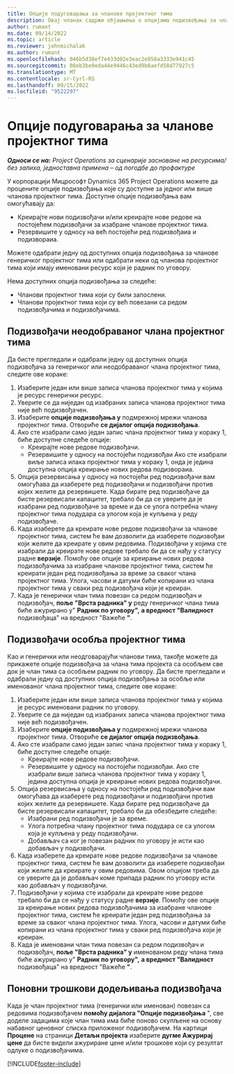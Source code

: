 ```yaml
---
title: Опције подуговарања за чланове пројектног тима
description: Овај чланак садржи објашњења о опцијама подизвођања за чланове пројектног тима у корпорацији Мицрософт Dynamics 365 Project Operations.
author: rumant
ms.date: 09/14/2022
ms.topic: article
ms.reviewer: johnmichalak
ms.author: rumant
ms.openlocfilehash: 046b5d38ef7e433d02e3eac2e858a3333e941c45
ms.sourcegitcommit: 08eb3be9eda44e9446c43ed9b6aefd58d77927c5
ms.translationtype: MT
ms.contentlocale: sr-Cyrl-RS
ms.lasthandoff: 09/15/2022
ms.locfileid: "9522297"
---
```

# <a name="subcontracting-options-for-project-team-members"></a>Опције подуговарања за чланове пројектног тима

_**Односи се на:** Project Operations за сценарије засноване на ресурсима/без залиха, једноставна примена – од погодбе до профактуре_

У корпорацији Мицрософт Dynamics 365 Project Operations можете да процените опције подизвођања које су доступне за једног или више чланова пројектног тима. Доступне опције подизвођања вам омогућавају да:

- Креирајте нови подизвођачи и/или креирајте нове редове на постојећем подизвођачи за изабране чланове пројектног тима. 
- Резервишите у односу на већ постојећи ред подизвођаиа и подизвораиа. 

Можете одабрати једну од доступних опција подизвођања за чланове генеричког пројектног тима или одабрати неки од чланова пројектног тима који имају именовани ресурс који је радник по уговору. 

Нема доступних опција подизвођања за следеће:

- Чланови пројектног тима који су били запослени. 
- Чланови пројектног тима који су већ повезани са редом подизвођачима и подизвођачима. 

## <a name="subcontracting-an-unstaffed-project-team-member"></a>Подизвођачи неодобраваног члана пројектног тима

Да бисте прегледали и одабрали једну од доступних опција подизвођача за генеричког или неодобраваног члана пројектног тима, следите ове кораке:

1. Изаберите један или више записа чланова пројектног тима у којима је ресурс генерички ресурс.
2. Уверите се да ниједан од изабраних записа чланова пројектног тима није већ подизвођачен. 
3. Изаберите **опције подизвођања у** подмрежној мрежи чланова пројектног тима. Отвориће **се дијалог опција подизвођања**. 
4. Ако сте изабрали само један запис члана пројектног тима у кораку 1, биће доступне следеће опције:
    - Креирајте нове редове подизвођачи. 
    - Резервишите у односу на постојећи подизвођаи Ако сте изабрали виље записа илака пројектног тима у кораку 1, онда је једина доступна опција креирање нових редова подизвораиа.
5. Опција резервисања у односу на постојећи ред подизвођачи вам омогућава да изаберете ред подизвођачи и подизвођачи против којих желите да резервишете. Када бирате ред подизвођаче да бисте резервисали капацитет, требало би да се уверите да је изабрани ред подизвођаче за време и да се улога потребна члану пројектног тима подудара са улогом која је купљена у реду подизвођаче.
6. Када изаберете да креирате нове редове подизвођачи за чланове пројектног тима, систем ће вам дозволити да изаберете подизвођаи који желите да креирате у овим редовима. Подизвођачи у којима сте изабрали да креирате нове редове требало би да се нађу у статусу радне **верзије**. Помоћу ове опције за креирање нових редова подизвођачима за изабране чланове пројектног тима, систем ће креирати један ред подизвођања за време за сваког члана пројектног тима. Улога, часови и датуми биће копирани из члана пројектног тима у сваки ред подизвођача који је креиран. 
7. Када је генерички члан тима повезан са редом подизвођач и подизвођач, **поље "Врста радника" у** реду генеричког члана тима биће ажурирано у" **Радник по уговору",** **а вредност "Валидност** подизвођаца" на вредност "Важеће **"**.

## <a name="subcontracting-a-staffed-project-team-member"></a>Подизвођачи особља пројектног тима

Као и генерички или неодговарајући чланови тима, такође можете да прикажете опције подизвођача за члана тима пројекта са особљем све док је члан тима са особљем радник по уговору. Да бисте прегледали и одабрали једну од доступних опција подизвођања за особље или именованог члана пројектног тима, следите ове кораке:

1. Изаберите један или више записа чланова пројектног тима у којима је ресурс именовани радник по уговору.
2. Уверите се да ниједан од изабраних записа чланова пројектног тима није већ подизвођачен. 
3. Изаберите **опције подизвођања у** подмрежној мрежи чланова пројектног тима. Отвориће **се дијалог опција подизвођања**. 
4. Ако сте изабрали само један запис члана пројектног тима у кораку 1, биће доступне следеће опције:
      - Креирајте нове редове подизвођачи.
      - Резервишите у односу на постојећи подизвођаи.
  Ако сте изабрали више записа чланова пројектног тима у кораку 1, једина доступна опција је креирање нових редова подизвођачи.
5. Опција резервисања у односу на постојећи ред подизвођачи вам омогућава да изаберете ред подизвођачи и подизвођачи против којих желите да резервишете. Када бирате ред подизвођаче да бисте резервисали капацитет, требало би да обезбедите следеће:
      - Изабрани ред подизвођачи је за време. 
      - Улога потребна члану пројектног тима подудара се са улогом која је купљена у реду подизвођачи. 
      - Добављач са ког је повезан радник по уговору је исти као добављач у подизвођачи.
6. Када изаберете да креирате нове редове подизвођачи за чланове пројектног тима, систем ће вам дозволити да изаберете подизвођаи који желите да креирате у овим редовима. Овом опцијом треба да се уверите да је добављач коме припада радник по уговору исти као добављач у подизвођачи. 
7. Подизвођачи у којима сте изабрали да креирате нове редове требало би да се нађу у статусу радне **верзије**. Помоћу ове опције за креирање нових редова подизвођачима за изабране чланове пројектног тима, систем ће креирати један ред подизвођања за време за сваког члана пројектног тима. Улога, часови и датуми биће копирани из члана пројектног тима у сваки ред подизвођача који је креиран.  
8. Када је именовани члан тима повезан са редом подизвођач и подизвођач, **поље "Врста радника" у** именованом реду члана тима биће ажурирано у" **Радник по уговору",** **а вредност "Валидност** подизвођаца" на вредност "Важеће **"**.

## <a name="re-costing-subcontractor-assignments"></a>Поновни трошкови додељивања подизвођача

Када је члан пројектног тима (генерички или именован) повезан са редовима подизвођачем **помоћу дијалога "Опције подизвођања** ", све доделе задацима које члан тима има биће поново скупљене на основу набавног ценовног списка приложеног подизвођачем. На картици **Процене** на страници **Детаљи пројекта** изаберите **дугме Ажурирај цене** да бисте видели ажуриране цене и/или трошкове који су резултат одлуке о подизвођачима.

[!INCLUDE[footer-include](../../includes/footer-banner.md)]
